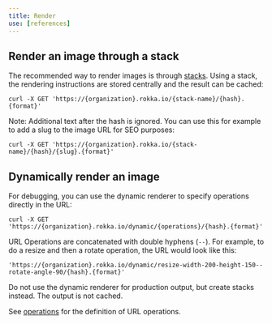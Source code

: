 ```yaml
---
title: Render
use: [references]
---
```


## Render an image through a stack

The recommended way to render images is through [stacks](stacks.html). Using a stack, the rendering
instructions are stored centrally and the result can be cached:

```language-bash
curl -X GET 'https://{organization}.rokka.io/{stack-name}/{hash}.{format}'
```

Note: Additional text after the hash is ignored. You can use this for example to add a
slug to the image URL for SEO purposes:

```language-bash
curl -X GET 'https://{organization}.rokka.io/{stack-name}/{hash}/{slug}.{format}'
```

## Dynamically render an image

For debugging, you can use the dynamic renderer to specify operations directly in the URL:

```language-bash
curl -X GET 'https://{organization}.rokka.io/dynamic/{operations}/{hash}.{format}'
```

URL Operations are concatenated with double hyphens (`--`). For example, to do a resize and then a 
rotate operation, the URL would look like this:

```language-bash
'https://{organization}.rokka.io/dynamic/resize-width-200-height-150--rotate-angle-90/{hash}.{format}'
```

Do not use the dynamic renderer for production output, but create stacks instead. The output is not cached.

See [operations](../references/operations.html) for the definition of URL operations.
